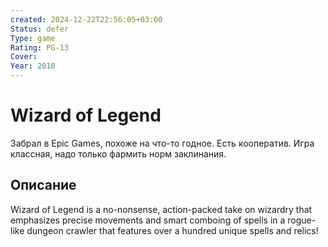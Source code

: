 ```yaml
---
created: 2024-12-22T22:56:05+03:00
Status: defer
Type: game
Rating: PG-13
Cover:
Year: 2018
---
```


# Wizard of Legend

Забрал в Epic Games, похоже на что-то годное. Есть кооператив. Игра классная, надо только фармить норм заклинания.

## Описание

Wizard of Legend is a no-nonsense, action-packed take on wizardry that emphasizes precise movements and smart comboing of spells in a rogue-like dungeon crawler that features over a hundred unique spells and relics!
